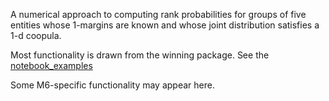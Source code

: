 A numerical approach to computing rank probabilities for groups of five entities whose 1-margins are known and whose joint distribution satisfies a 1-d coopula.

Most functionality is drawn from the winning package. See the [notebook_examples](https://github.com/microprediction/m6/tree/main/notebook_examples)

Some M6-specific functionality may appear here. 

